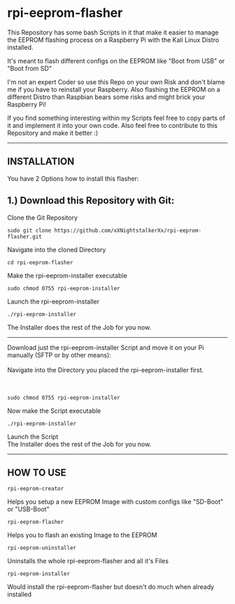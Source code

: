 # rpi-eeprom-flasher
This Repository has some bash Scripts in it that make it easier to manage the EEPROM flashing process on a Raspberry Pi with the Kali Linux Distro installed.

It's meant to flash different configs on the EEPROM like "Boot from USB" or "Boot from SD"

I'm not an expert Coder so use this Repo on your own Risk and don't blame me if you have to reinstall your Raspberry.
Also flashing the EEPROM on a different Distro than Raspbian bears some risks and might brick your Raspberry Pi!

If you find something interesting within my Scripts feel free to copy parts of it and implement it into your own code.
Also feel free to contribute to this Repository and make it better :)



----------------------------------------------------------------
INSTALLATION
-

You have 2 Options how to install this flasher:


1.) Download this Repository with Git:
-

Clone the Git Repository

    sudo git clone https://github.com/xXNightstalkerXx/rpi-eeprom-flasher.git

Navigate into the cloned Directory

    cd rpi-eeprom-flasher

Make the rpi-eeprom-installer executable

    sudo chmod 0755 rpi-eeprom-installer

Launch the rpi-eeprom-installer</br>

    ./rpi-eeprom-installer

The Installer does the rest of the Job for you now.

-----------------------------------------------------------------
Download just the rpi-eeprom-installer Script and move it on your Pi manually (SFTP or by other means):
</br>
</br>
Navigate into the Directory you placed the rpi-eeprom-installer first.</br>
</br>
</br>

    sudo chmod 0755 rpi-eeprom-installer
Now make the Script executable
    
    ./rpi-eeprom-installer
Launch the Script
</br>
The Installer does the rest of the Job for you now.

----------------------------------------------------------------
HOW TO USE
-
    rpi-eeprom-creator
Helps you setup a new EEPROM Image with custom configs like "SD-Boot" or "USB-Boot"

    rpi-eeprom-flasher
Helps you to flash an existing Image to the EEPROM

    rpi-eeprom-uninstaller
Uninstalls the whole rpi-eeprom-flasher and all it's Files

    rpi-eeprom-installer
Would install the rpi-eeprom-flasher but doesn't do much when already installed
